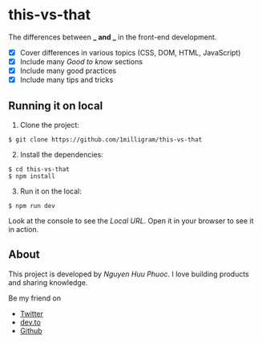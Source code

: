 # this-vs-that

The differences between **_ and _** in the front-end development.

-   [x] Cover differences in various topics (CSS, DOM, HTML, JavaScript)
-   [x] Include many _Good to know_ sections
-   [x] Include many good practices
-   [x] Include many tips and tricks

## Running it on local

1. Clone the project:

```shell
$ git clone https://github.com/1milligram/this-vs-that
```

2. Install the dependencies:

```shell
$ cd this-vs-that
$ npm install
```

3. Run it on the local:

```shell
$ npm run dev
```

Look at the console to see the _Local URL_. Open it in your browser to see it in action.

## About

This project is developed by _Nguyen Huu Phuoc_. I love building products and sharing knowledge.

Be my friend on

-   [Twitter](https://twitter.com/nghuuphuoc)
-   [dev.to](https://dev.to/phuocng)
-   [Github](https://github.com/phuoc-ng)
